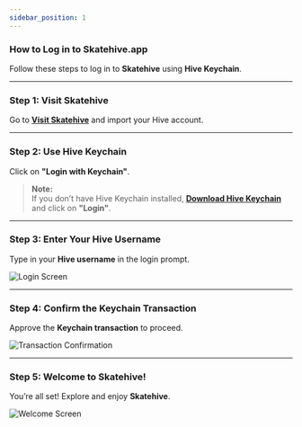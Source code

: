```yaml
---
sidebar_position: 1
---
```


### How to Log in to Skatehive.app

Follow these steps to log in to **Skatehive** using **Hive Keychain**.

---

### Step 1: Visit Skatehive

Go to <a href="https://skatehive.app/" class="button-link" target="_blank">**Visit Skatehive**</a> and import your Hive account.


---

### Step 2: Use Hive Keychain

Click on **"Login with Keychain"**.

> **Note:**  
> If you don’t have Hive Keychain installed,  <a href="https://hive-keychain.com/" class="button-link" target="_blank"> **Download Hive Keychain**</a> and click on **"Login"**.


---

### Step 3: Enter Your Hive Username

Type in your **Hive username** in the login prompt.

![Login Screen](../../src/assets/Tuto-logIn/1.png)

---

### Step 4: Confirm the Keychain Transaction

Approve the **Keychain transaction** to proceed.

![Transaction Confirmation](../../src/assets/Tuto-logIn/2.png)

---

### Step 5: Welcome to Skatehive!

You’re all set! Explore and enjoy **Skatehive**.

![Welcome Screen](../../src/assets/Tuto-logIn/3.png)
